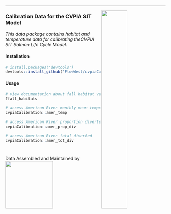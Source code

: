 ------
<img src="cvpia_logo.png" align="right" width="40%"/>

### Calibration Data for the CVPIA SIT Model
*This data package contains habitat and temperature data for calibrating theCVPIA SIT Salmon Life Cycle Model.*

#### Installation
``` r
# install.packages('devtools')
devtools::install_github('FlowWest/cvpiaCalibration')
```

#### Usage
``` r
# view documentation about fall habitat values
?fall_habitats

# access American River monthly mean temperature values
cvpiaCalibration::amer_temp

# access American River proportion diverted
cvpiaCalibration::amer_prop_div

# access American River total diverted
cvpiaCalibration::amer_tot_div

```

<style>.logo{margin-top: 40px;}</style>
<div class = 'logo'>Data Assembled and Maintained by <a href = "http://www.flowwest.com/" target = "_blank"> <img src="TransLogoTreb.png" width="150px"/></div>
